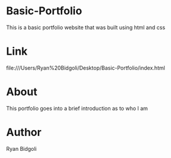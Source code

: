 # Basic-Portfolio
This is a basic portfolio website that was built using html and css
# Link
file:///Users/Ryan%20Bidgoli/Desktop/Basic-Portfolio/index.html
# About
This portfolio goes into a brief introduction as to who I am
# Author
Ryan Bidgoli
